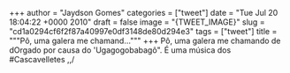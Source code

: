 
+++
author = "Jaydson Gomes"
categories = ["tweet"]
date = "Tue Jul 20 18:04:22 +0000 2010"
draft = false
image = "{TWEET_IMAGE}"
slug = "cd1a0294cf6f2f87a40997e0df3148de80d294e3"
tags = ["tweet"]
title = """Pô, uma galera me chamand..."""
+++
Pô, uma galera me chamando de dOrgado por causa do 'Ugagogobabagô".  É uma música dos #Cascavelletes \,,/

